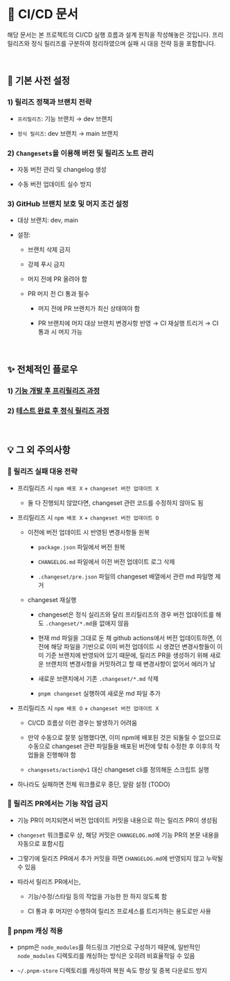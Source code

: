 # 🚀 CI/CD 문서

해당 문서는 본 프로젝트의 CI/CD 실행 흐름과 설계 원칙을 작성해놓은 것입니다. 프리릴리즈와 정식 릴리즈를 구분하여 정리하였으며 실패 시 대응 전략 등을 포함합니다.

<br />

## 📌 기본 사전 설정

### 1) 릴리즈 정책과 브랜치 전략

- `프리릴리즈`: 기능 브랜치 → dev 브랜치

- `정식 릴리즈`: dev 브랜치 → main 브랜치

### 2) `Changesets`을 이용해 버전 및 릴리즈 노트 관리

- 자동 버전 관리 및 changelog 생성

- 수동 버전 업데이트 실수 방지

### 3) GitHub 브랜치 보호 및 머지 조건 설정

- 대상 브랜치: dev, main

- 설정:

  - 브랜치 삭제 금지

  - 강제 푸시 금지

  - 머지 전에 PR 올려야 함

  - PR 머지 전 CI 통과 필수

    - 머지 전에 PR 브랜치가 최신 상태여야 함

    - PR 브랜치에 머지 대상 브랜치 변경사항 반영 → CI 재실행 트리거 → CI 통과 시 머지 가능

<br />

## ✨ 전체적인 플로우

### 1) [기능 개발 후 프리릴리즈 과정](./release-next.md)

### 2) [테스트 완료 후 정식 릴리즈 과정](./release-prod.md)

<br />

## 💡 그 외 주의사항

### 🔖 릴리즈 실패 대응 전략

- 프리릴리즈 시 `npm 배포 X` + `changeset 버전 업데이트 X`

  - 둘 다 진행되지 않았다면, changeset 관련 코드를 수정하지 않아도 됨

- 프리릴리즈 시 `npm 배포 X` + `changeset 버전 업데이트 O`

  - 이전에 버전 업데이트 시 반영된 변경사항들 원복

    - `package.json` 파일에서 버전 원복

    - `CHANGELOG.md` 파일에서 이전 버전 업데이트 로그 삭제

    - `.changeset/pre.json` 파일의 changeset 배열에서 관련 md 파일명 제거

  - changeset 재실행

    - changeset은 정식 실리즈와 달리 프리릴리즈의 경우 버전 업데이트를 해도 `.changeset/*.md`을 없애지 않음

    - 현재 md 파일을 그대로 둔 채 github actions에서 버전 업데이트하면, 이전에 해당 파일을 기반으로 이미 버전 업데이트 시 생겼던 변경사항들이 이미 기준 브랜치에 반영되어 있기 때문에, 릴리즈 PR을 생성하기 위해 새로운 브랜치의 변경사항을 커밋하려고 할 때 변경사항이 없어서 에러가 남

    - 새로운 브랜치에서 기존 `.changeset/*.md` 삭제

    - `pnpm changeset` 실행하여 새로운 md 파일 추가

- 프리릴리즈 시 `npm 배포 O` + `changeset 버전 업데이트 X`

  - CI/CD 흐름상 이런 경우는 발생하기 어려움

  - 만약 수동으로 잘못 실행했다면, 이미 npm에 배포된 것은 되돌릴 수 없으므로 수동으로 changeset 관련 파일들을 배포된 버전에 맞춰 수정한 후 이후의 작업들을 진행해야 함

  - `changesets/action@v1` 대신 changeset cli를 정의해둔 스크립트 실행

- 하나라도 실패하면 전체 워크플로우 중단, 알람 설정 (TODO)

### 🔖 릴리즈 PR에서는 기능 작업 금지

- 기능 PR이 머지되면서 버전 업데이트 커밋을 내용으로 하는 릴리즈 PR이 생성됨

- `changeset` 워크플로우 상, 해당 커밋은 `CHANGELOG.md`에 기능 PR의 본문 내용을 자동으로 포함시킴

- 그렇기에 릴리즈 PR에서 추가 커밋을 하면 `CHANGELOG.md`에 반영되지 않고 누락될 수 있음

- 따라서 릴리즈 PR에서는,

  - 기능/수정/스타일 등의 작업을 가능한 한 하지 않도록 함

  - CI 통과 후 머지만 수행하여 릴리즈 프로세스를 트리거하는 용도로만 사용

### 🔖 pnpm 캐싱 적용

- pnpm은 `node_modules`를 하드링크 기반으로 구성하기 때문에, 일반적인 `node_modules` 디렉토리를 캐싱하는 방식은 오히려 비효율적일 수 있음

- `~/.pnpm-store` 디렉토리를 캐싱하여 복원 속도 향상 및 중복 다운로드 방지
